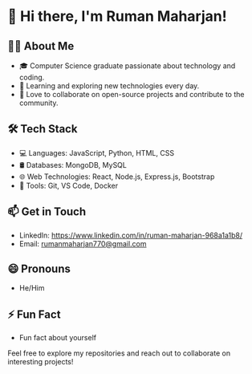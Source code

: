# 👋 Hi there, I'm Ruman Maharjan!

## 👨‍💻 About Me

- 🎓 Computer Science graduate passionate about technology and coding.
- 🌱 Learning and exploring new technologies every day.
- 🚀 Love to collaborate on open-source projects and contribute to the community.

## 🛠️ Tech Stack

- 💻 Languages: JavaScript, Python, HTML, CSS
- 🛢️ Databases: MongoDB, MySQL
- 🌐 Web Technologies: React, Node.js, Express.js, Bootstrap
- 🔧 Tools: Git, VS Code, Docker

## 📫 Get in Touch

- LinkedIn: https://www.linkedin.com/in/ruman-maharjan-968a1a1b8/
- Email: rumanmaharjan770@gmail.com

## 😄 Pronouns

- He/Him

## ⚡ Fun Fact

- Fun fact about yourself

Feel free to explore my repositories and reach out to collaborate on interesting projects!
